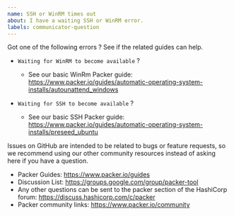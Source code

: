 ```yaml
---
name: SSH or WinRM times out
about: I have a waiting SSH or WinRM error.
labels: communicator-question
---
```


Got one of the following errors ? See if the related guides can help.

- `Waiting for WinRM to become available` ?

  - See our basic WinRm Packer guide: https://www.packer.io/guides/automatic-operating-system-installs/autounattend_windows

- `Waiting for SSH to become available` ?

  - See our basic SSH Packer guide: https://www.packer.io/guides/automatic-operating-system-installs/preseed_ubuntu

Issues on GitHub are intended to be related to bugs or feature requests, so we recommend using our other community resources instead of asking here if you have a question.

- Packer Guides: https://www.packer.io/guides
- Discussion List: https://groups.google.com/group/packer-tool
- Any other questions can be sent to the packer section of the HashiCorp
  forum: https://discuss.hashicorp.com/c/packer
- Packer community links: https://www.packer.io/community
